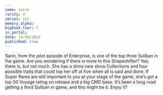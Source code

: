 ```yaml
---
name: Sarin
rarity: 4
series: ent
memory_alpha:
bigbook_tier: 7
in_portal:
date: 14/06/2023
published: true
---
```


Sarin, from the pilot episode of Enterprise, is one of the top three Suliban in the game. Are you wondering if there is more to this Shapeshifter? Yes, there is, but not much. She has a shiny new show Collections and four possible traits that could top her off at five when all is said and done. If Super Rares are still important to you at your stage of the game, she’s got a top 50 Voyage rating on release and a big CMD base. It’s been a long road getting a third Suliban in game, and this might be it. Enjoy it?
